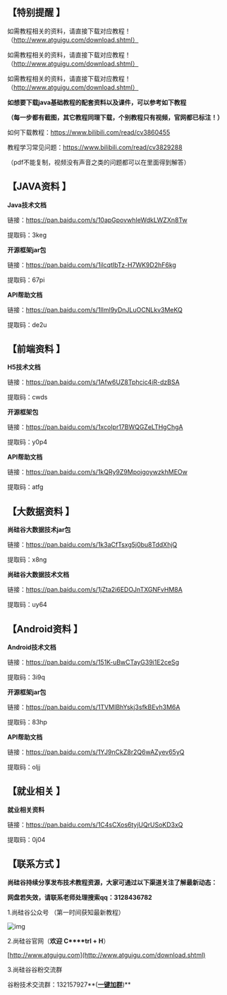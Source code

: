 ## **【特别提醒 】**

如需教程相关的资料，请直接下载对应教程！（http://www.atguigu.com/download.shtml）

如需教程相关的资料，请直接下载对应教程！（http://www.atguigu.com/download.shtml）

如需教程相关的资料，请直接下载对应教程！（http://www.atguigu.com/download.shtml）



**如想要下载java基础教程的配套资料以及课件，可以参考如下教程**

**（每一步都有截图，其它教程同理下载，个别教程只有视频，官网都已标注！）**



如何下载教程：https://www.bilibili.com/read/cv3860455

教程学习常见问题：https://www.bilibili.com/read/cv3829288    



（pdf不能复制，视频没有声音之类的问题都可以在里面得到解答）

## **【JAVA资料 】**

**Java技术文档**



链接：https://pan.baidu.com/s/10apGpovwhIeWdkLWZXn8Tw 

提取码：3keg



**开源框架jar包**



链接：https://pan.baidu.com/s/1ilcqtIbTz-H7WK9D2hF6kg 

提取码：67pi



**API帮助文档**



链接：https://pan.baidu.com/s/1Ilml9yDnJLuOCNLkv3MeKQ 

提取码：de2u



## **【前端资料 】**

**H5技术文档**



链接：https://pan.baidu.com/s/1Afw6UZ8Tphcic4iR-dzBSA 

提取码：cwds 



**开源框架包**



链接：https://pan.baidu.com/s/1xcoIpr17BWQGZeLTHgChgA 

提取码：y0p4



**API帮助文档**



链接：https://pan.baidu.com/s/1kQRy9Z9MpojgoywzkhMEOw 

提取码：atfg



## **【大数据资料 】**

**尚硅谷大数据技术jar包**



链接：https://pan.baidu.com/s/1k3aCfTsxg5j0bu8TddXhjQ 

提取码：x8ng



**尚硅谷大数据技术文档**



链接：https://pan.baidu.com/s/1jZta2i6EDOJnTXGNFvHM8A 

提取码：uy64 



## **【Android资料 】**

**Android技术文档**



链接：https://pan.baidu.com/s/151K-uBwCTayG39i1E2ceSg 

提取码：3i9q



**开源框架jar包**



链接：https://pan.baidu.com/s/1TVMIBhYskj3sfkBEvh3M6A 

提取码：83hp



**API帮助文档**



链接：https://pan.baidu.com/s/1YJ9nCkZ8r2Q6wAZyev65yQ 

提取码：oljj



## **【就业相关 】**

**就业相关资料**



链接：https://pan.baidu.com/s/1C4sCXos6tyjUQrUSoKD3xQ 

提取码：0j04



## **【联系方式 】**

**尚硅谷持续分享发布技术教程资源，大家可通过以下渠道关注了解最新动态：**

**网盘若失效，请联系老师处理搜索qq：3128436782**

1.尚硅谷公众号 （第一时间获知最新教程）

![img](https://uploader.shimo.im/f/0mFyHSYoLOYbtGVV.jpg!thumbnail)

2.尚硅谷官网（**欢迎 C****trl + H**）

[http://www.atguigu.com](http://www.atguigu.com/download.shtml)

3.尚硅谷谷粉交流群

谷粉技术交流群：132157927**(**[**一键加群**](https://jq.qq.com/?_wv=1027&k=55vzlSD)**)**